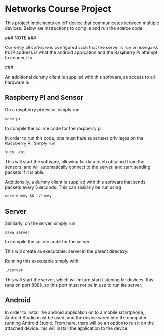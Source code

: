 # Networks Course Project
This project implements an IoT device that communicates between multiple devices. Below are instructions to compile and run the source code. 

\### NOTE ### 

Currently all software is configured such that the server is run on isengard. Its IP address is what the android application and the Raspberry Pi attempt to connect to.

\###

An additional dummy client is supplied with this software, as access to all hardware is 
## Raspberry Pi and Sensor
On a raspberry pi device, simply run 
```bash
make pi
```
to compile the source code for the raspberry pi.

In order to run this code, one must have superuser privileges on the Raspberry Pi. Simply run 
``` bash
sudo ./pi
```

This will start the software, allowing for data to eb obtained from the sensors, and will automatically connect to the server, and start sending packets if it is able.

Additionally, a dummy client is supplied with this software that sends packets every 5 seconds. This can similarly be run using 
``` bash
make dummy && ./dummy
```

## Server
Similarly, on the server, simply run 
``` bash
make server
```

to compile the source code for the server.

This will create an executable: server in the parent directory.

Running this executable simply with:

``` bash
./server
```
This will start the server, which will in turn start listening for devices. this runs on port 8888, so this port must not be in use to run the server.
## Android
In order to install the android application on to a mobile smartphone, Android Studio must be used, and the device wired into the computer running Android Studio. From here, there will be an option to run it on the attached device. this will install the application to the device.